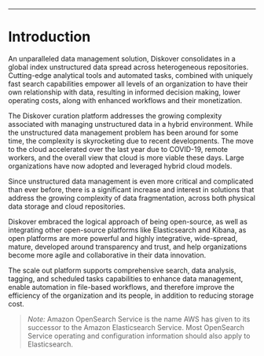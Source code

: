 ___
# <a id=“introduction”></a>Introduction

An unparalleled data management solution, Diskover consolidates in a global index unstructured data spread across heterogeneous repositories. Cutting-edge analytical tools and automated tasks, combined with uniquely fast search capabilities empower all levels of an organization to have their own relationship with data, resulting in informed decision making, lower operating costs, along with enhanced workflows and their monetization.

The Diskover curation platform addresses the growing complexity associated with managing unstructured data in a hybrid environment. While the unstructured data management problem has been around for some time, the complexity is skyrocketing due to recent developments. The move to the cloud accelerated over the last year due to COVID-19, remote workers, and the overall view that cloud is more viable these days. Large organizations have now adopted and leveraged hybrid cloud models.

Since unstructured data management is even more critical and complicated than ever before, there is a significant increase and interest in solutions that address the growing complexity of data fragmentation, across both physical data storage and cloud repositories.

Diskover embraced the logical approach of being open-source, as well as integrating other open-source platforms like Elasticsearch and Kibana, as open platforms are more powerful and highly integrative, wide-spread, mature, developed around transparency and trust, and help organizations become more agile and collaborative in their data innovation.

The scale out platform supports comprehensive search, data analysis, tagging, and scheduled tasks capabilities to enhance data management, enable automation in file-based workflows, and therefore improve the efficiency of the organization and its people, in addition to reducing storage cost.

>_Note:_  Amazon OpenSearch Service is the name AWS has given to its successor to the Amazon Elasticsearch Service. Most OpenSearch Service operating and configuration information should also apply to Elasticsearch.
